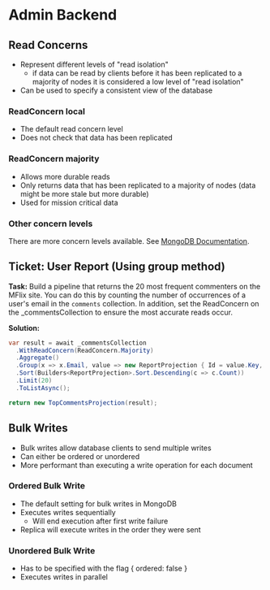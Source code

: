 # Admin Backend

## Read Concerns

- Represent different levels of "read isolation"
  - if data can be read by clients before it has been replicated to a majority of nodes it is considered a low level of "read isolation"
- Can be used to specify a consistent view of the database

### ReadConcern local

- The default read concern level
- Does not check that data has been replicated

### ReadConcern majority

- Allows more durable reads
- Only returns data that has been replicated to a majority of nodes (data might be more stale but more durable)
- Used for mission critical data

### Other concern levels

There are more concern levels available. See [MongoDB Documentation](https://docs.mongodb.com/manual/reference/read-concern/).

## Ticket: User Report (Using group method)

**Task:** Build a pipeline that returns the 20 most frequent commenters on the MFlix site. You can do this by counting the number of occurrences of a user's email in the `comments` collection. In addition, set the ReadConcern on the _commentsCollection to ensure the most accurate reads occur.

**Solution:**

```C#
var result = await _commentsCollection
  .WithReadConcern(ReadConcern.Majority)
  .Aggregate()
  .Group(x => x.Email, value => new ReportProjection { Id = value.Key, Count = value.Count() })
  .Sort(Builders<ReportProjection>.Sort.Descending(c => c.Count))
  .Limit(20)
  .ToListAsync();

return new TopCommentsProjection(result);
```

## Bulk Writes

- Bulk writes allow database clients to send multiple writes
- Can either be ordered or unordered
- More performant than executing a write operation for each document

### Ordered Bulk Write

- The default setting for bulk writes in MongoDB
- Executes writes sequentially
  - Will end execution after first write failure
- Replica will execute writes in the order they were sent

### Unordered Bulk Write

- Has to be specified with the flag { ordered: false }
- Executes writes in parallel

